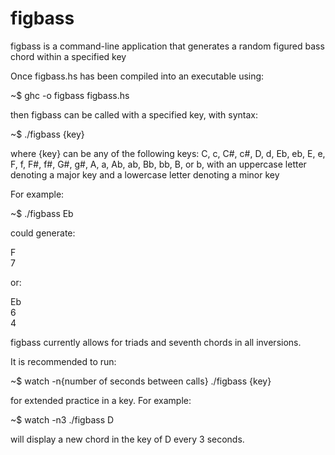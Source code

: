 figbass
=======

figbass is a command-line application that generates a random figured bass chord within a specified key

Once figbass.hs has been compiled into an executable using:

~$ ghc -o figbass figbass.hs

then figbass can be called with a specified key, with syntax:

~$ ./figbass {key}

where {key} can be any of the following keys: C, c, C#, c#, D, d, Eb, eb, E, e, F, f, F#, f#, G#, g#, A, a, Ab, ab, Bb, bb, B, or b, with an uppercase letter denoting a major key and a lowercase letter denoting a minor key

For example:

~$ ./figbass Eb

could generate:

F  
7

or:

Eb  
6  
4

figbass currently allows for triads and seventh chords in all inversions.

It is recommended to run:

~$ watch -n{number of seconds between calls} ./figbass {key}

for extended practice in a key.  For example:

~$ watch -n3 ./figbass D

will display a new chord in the key of D every 3 seconds. 
